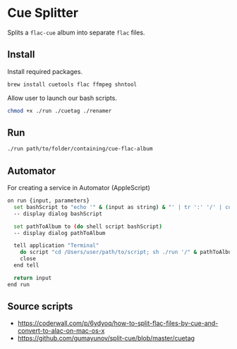 # Cue Splitter

Splits a `flac-cue` album into separate `flac` files.


## Install

Install required packages.
```sh
brew install cuetools flac ffmpeg shntool
```

Allow user to launch our bash scripts.
```sh
chmod +x ./run ./cuetag ./renamer
```


## Run

```sh
./run path/to/folder/containing/cue-flac-album
```


## Automator

For creating a service in Automator (AppleScript)
```bash
on run {input, parameters}
  set bashScript to "echo '" & (input as string) & "' | tr ':' '/' | cut -d '/' -f 2-"
  -- display dialog bashScript

  set pathToAlbum to (do shell script bashScript)
  -- display dialog pathToAlbum

  tell application "Terminal"
    do script "cd /Users/user/path/to/script; sh ./run '/" & pathToAlbum & "'; say Ready!"
    close
  end tell

  return input
end run
```


## Source scripts

- https://coderwall.com/p/6ydyoq/how-to-split-flac-files-by-cue-and-convert-to-alac-on-mac-os-x
- https://github.com/gumayunov/split-cue/blob/master/cuetag